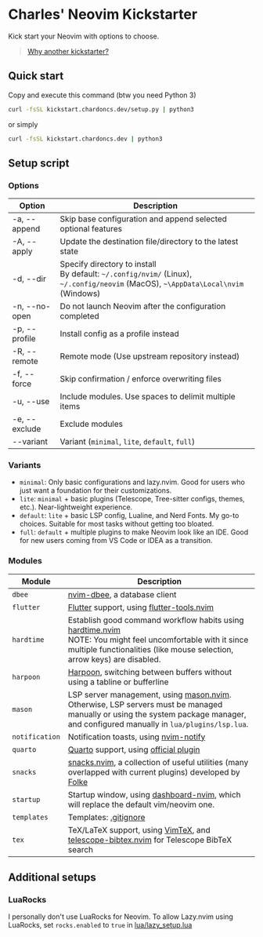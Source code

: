 # Charles' Neovim Kickstarter

Kick start your Neovim with options to choose.

> [Why another kickstarter?](https://github.com/chardoncs/cd-kickstart.nvim/wiki/FAQ#q-why-another-kickstarter)

## Quick start

Copy and execute this command (btw you need Python 3)

```bash
curl -fsSL kickstart.chardoncs.dev/setup.py | python3
```

or simply

```bash
curl -fsSL kickstart.chardoncs.dev | python3
```

## Setup script

### Options

|    Option        |                                 Description                                    |
|------------------|--------------------------------------------------------------------------------|
| -a, --append     | Skip base configuration and append selected optional features                  |
| -A, --apply      | Update the destination file/directory to the latest state                      |
| -d, --dir        | Specify directory to install<br />By default: `~/.config/nvim/` (Linux), `~/.config/neovim` (MacOS), `~\AppData\Local\nvim` (Windows) |
| -n, --no-open    | Do not launch Neovim after the configuration completed                         |
| -p, --profile    | Install config as a profile instead                                            |
| -R, --remote     | Remote mode (Use upstream repository instead)                                  |
| -f, --force      | Skip confirmation / enforce overwriting files                                  |
| -u, --use        | Include modules. Use spaces to delimit multiple items                          |
| -e, --exclude    | Exclude modules                                                                |
| --variant        | Variant (`minimal`, `lite`, `default`, `full`)                                 |

### Variants

- `minimal`: Only basic configurations and lazy.nvim. Good for users who just want a foundation for their customizations.
- `lite`: `minimal` + basic plugins (Telescope, Tree-sitter configs, themes, etc.). Near-lightweight experience.
- `default`: `lite` + basic LSP config, Lualine, and Nerd Fonts. My go-to choices. Suitable for most tasks without getting too bloated.
- `full`: `default` + multiple plugins to make Neovim look like an IDE. Good for new users coming from VS Code or IDEA as a transition.

### Modules

|     Module       |                                 Description                                    |
|------------------|--------------------------------------------------------------------------------|
| `dbee`           | [nvim-dbee](https://github.com/kndndrj/nvim-dbee), a database client |
| `flutter`        | [Flutter](https://flutter.dev/) support, using [flutter-tools.nvim](https://github.com/nvim-flutter/flutter-tools.nvim) |
| `hardtime`       | Establish good command workflow habits using [hardtime.nvim](https://github.com/m4xshen/hardtime.nvim)<br />NOTE: You might feel uncomfortable with it since multiple functionalities (like mouse selection, arrow keys) are disabled. |
| `harpoon`        | [Harpoon](https://github.com/ThePrimeagen/harpoon/tree/harpoon2), switching between buffers without using a tabline or bufferline |
| `mason`          | LSP server management, using [mason.nvim](https://github.com/williamboman/mason.nvim).<br/>Otherwise, LSP servers must be managed manually or using the system package manager, and configured manually in `lua/plugins/lsp.lua`. |
| `notification`   | Notification toasts, using [nvim-notify](https://github.com/rcarriga/nvim-notify) |
| `quarto`         | [Quarto](https://quarto.org/) support, using [official plugin](https://github.com/quarto-dev/quarto-nvim) |
| `snacks`         | [snacks.nvim](https://github.com/folke/snacks.nvim), a collection of useful utilities (many overlapped with current plugins) developed by [Folke](https://github.com/folke) |
| `startup`        | Startup window, using [dashboard-nvim](https://github.com/nvimdev/dashboard-nvim), which will replace the default vim/neovim one. |
| `templates`      | Templates: [.gitignore](https://github.com/wintermute-cell/gitignore.nvim) |
| `tex`            | TeX/LaTeX support, using [VimTeX](https://github.com/lervag/vimtex/), and [telescope-bibtex.nvim](https://github.com/nvim-telescope/telescope-bibtex.nvim) for Telescope BibTeX search |

## Additional setups

### LuaRocks

I personally don't use LuaRocks for Neovim. To allow Lazy.nvim using LuaRocks, set `rocks.enabled` to `true` in [lua/lazy_setup.lua](/base/lua/lazy_setup.lua)
